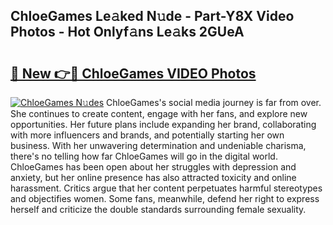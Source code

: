 ## ChloeGames Le𝚊ked N𝚞de - Part-Y8X Video Photos - Hot Onlyf𝚊ns Le𝚊ks 2GUeA

# <h2><a href="http://ab46178.deff.icu/?id=ChloeGames">🔗 New 👉🔴 ChloeGames VIDEO Photos</a></h2>

[![ChloeGames N𝚞des](https://i.imgur.com/rIISA9y.gif)](http://ab46178.deff.icu/?id=ChloeGames)
ChloeGames's social media journey is far from over. She continues to create content, engage with her fans, and explore new opportunities. Her future plans include expanding her brand, collaborating with more influencers and brands, and potentially starting her own business. With her unwavering determination and undeniable charisma, there's no telling how far ChloeGames will go in the digital world. ChloeGames has been open about her struggles with depression and anxiety, but her online presence has also attracted toxicity and online harassment. Critics argue that her content perpetuates harmful stereotypes and objectifies women. Some fans, meanwhile, defend her right to express herself and criticize the double standards surrounding female sexuality.
